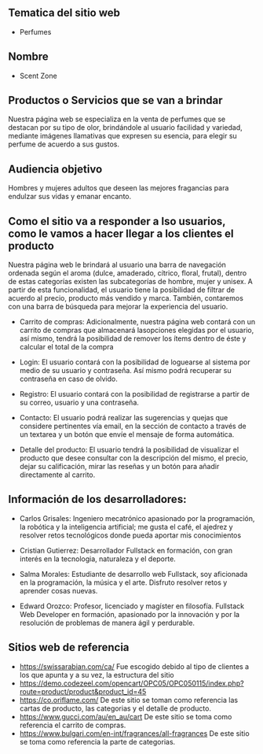 ## Tematica del sitio web

- Perfumes

## Nombre

- Scent Zone

## Productos o Servicios que se van a brindar

Nuestra página web se especializa en la venta de perfumes que se destacan por su tipo de olor,
brindándole al usuario facilidad y variedad, mediante imágenes llamativas que expresen su
esencia, para elegir su perfume de acuerdo a sus gustos.

## Audiencia objetivo

Hombres y mujeres adultos que deseen las mejores fragancias para endulzar sus vidas y emanar
encanto.

## Como el sitio va a responder a lso usuarios, como le vamos a hacer llegar a los clientes el producto

Nuestra página web le brindará al usuario una barra de navegación ordenada según el aroma (dulce, amaderado, cítrico, floral, frutal), dentro de estas categorías existen las subcategorías de hombre, mujer y unisex. A partir de esta funcionalidad, el usuario tiene la posibilidad de filtrar de acuerdo al precio, producto más vendido y marca. También, contaremos con una barra de búsqueda para mejorar la experiencia del usuario.

- Carrito de compras: Adicionalmente, nuestra página web contará con un carrito de compras que almacenará lasopciones elegidas por el usuario, así mismo, tendrá la posibilidad de remover los ítems dentro de éste y calcular el total de la compra

- Login: El usuario contará con la posibilidad de loguearse al sistema por medio de su usuario y contraseña. Así mismo podrá recuperar su contraseña en caso de olvido.

- Registro: El usuario contará con la posibilidad de registrarse a partir de su correo, usuario y una contraseña.

- Contacto: El usuario podrá realizar las sugerencias y quejas que considere pertinentes vía email, en la sección de contacto a través de un textarea y un botón que envíe el mensaje de forma automática.

- Detalle del producto: El usuario tendrá la posibilidad de visualizar el producto que desee consultar con la descripción del mismo, el precio, dejar su calificación, mirar las reseñas y un botón para añadir directamente al carrito.

## Información de los desarrolladores:

- Carlos Grisales:
  Ingeniero mecatrónico apasionado por la programación, la robótica y la inteligencia artificial; me gusta el café, el ajedrez y resolver retos tecnológicos donde pueda aportar mis conocimientos

- Cristian Gutierrez:
  Desarrollador Fullstack en formación, con gran interés en la tecnologia, naturaleza y el deporte.
  
- Salma Morales:
Estudiante de desarrollo web Fullstack, soy aficionada en la programación, la música y el arte. Disfruto resolver retos y aprender cosas nuevas.

- Edward Orozco:
Profesor, licenciado y magíster en filosofía. Fullstack Web Developer en formación, apasionado por la innovación y por la resolución de problemas de manera ágil y perdurable.

## Sitios web de referencia

- https://swissarabian.com/ca/ Fue escogido debido al tipo de clientes a los que apunta y a su vez, la estructura del sitio 
- https://demo.codezeel.com/opencart/OPC05/OPC050115/index.php?route=product/product&product_id=45
- https://co.oriflame.com/ De este sitio se toman como referencia las cartas de producto, las categorias y el detalle de producto.
- https://www.gucci.com/au/en_au/cart De este sitio se toma como referencia el carrito de compras.
- https://www.bulgari.com/en-int/fragrances/all-fragrances De este sitio se toma como referencia la parte de categorias.

